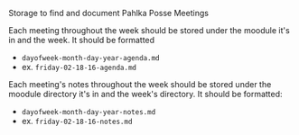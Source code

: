 Storage to find and document Pahlka Posse Meetings

Each meeting throughout the week should be stored under the moodule it's in and the week. It should be formatted
* `dayofweek-month-day-year-agenda.md`
* ex. `friday-02-18-16-agenda.md`

Each meeting's notes throughout the week should be stored under the moodule directory it's in and the week's directory. It should be formatted:
* `dayofweek-month-day-year-notes.md`
* ex. `friday-02-18-16-notes.md`
